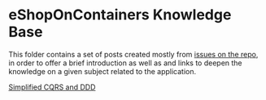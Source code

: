 eShopOnContainers Knowledge Base
================================

This folder contains a set of posts created mostly from [issues on the repo](https://github.com/dotnet-architecture/eShopOnContainers/issues), in order to offer a brief introduction as well as and links to deepen the knowledge on a given subject related to the application.

[Simplified CQRS and DDD](simplified-cqrs-ddd/post.md)
